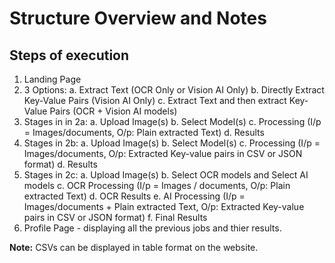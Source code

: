 # Structure Overview and Notes
## Steps of execution
1. Landing Page
2. 3 Options:
	a. Extract Text (OCR Only or Vision AI Only)
	b. Directly Extract Key-Value Pairs (Vision AI Only)
	c. Extract Text and then extract Key-Value Pairs (OCR + Vision AI models)
3. Stages in in 2a:
	a. Upload Image(s)
	b. Select Model(s)
	c. Processing (I/p = Images/documents, O/p: Plain extracted Text)
	d. Results
4. Stages in 2b:
	a. Upload Image(s)
	b. Select Model(s)
	c. Processing (I/p = Images/documents, O/p: Extracted Key-value pairs in CSV or JSON format)
	d. Results
5. Stages in 2c:
	a. Upload Image(s)
	b. Select OCR models and Select AI models 
	c. OCR Processing (I/p = Images / documents, O/p: Plain extracted Text)
	d. OCR Results
	e. AI Processing (I/p = Images/documents + Plain extracted Text, O/p: Extracted Key-value pairs in CSV or JSON format)
	f. Final Results
6. Profile Page - displaying all the previous jobs and thier results.

**Note:** CSVs can be displayed in table format on the website.